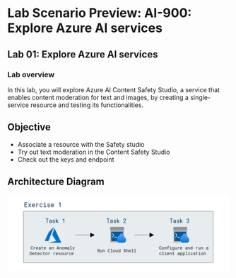 # Lab Scenario Preview: AI-900: Explore Azure AI services

## Lab 01: Explore Azure AI services

### Lab overview

In this lab, you will explore Azure AI Content Safety Studio, a service that enables content moderation for text and images, by creating a single-service resource and testing its functionalities.

## Objective

  - Associate a resource with the Safety studio 
  - Try out text moderation in the Content Safety Studio
  - Check out the keys and endpoint
  
## Architecture Diagram

  ![](media/Module1.1.png)


